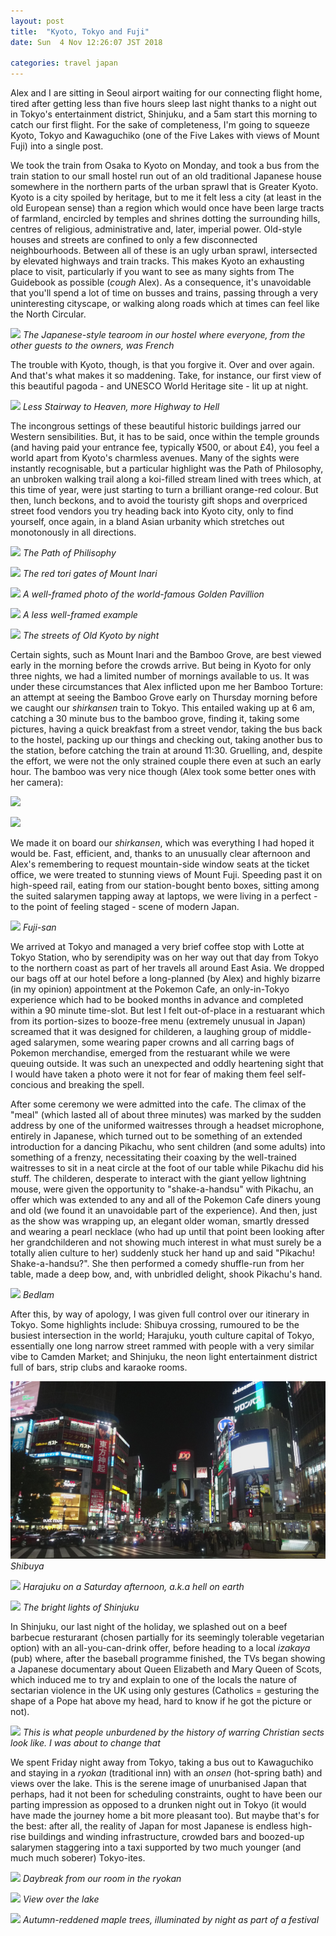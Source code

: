 ```yaml
---
layout: post
title:  "Kyoto, Tokyo and Fuji"
date: Sun  4 Nov 12:26:07 JST 2018

categories: travel japan
---
```


Alex and I are sitting in Seoul airport waiting for our connecting flight home, tired after getting less than five hours sleep last night thanks to a night out in Tokyo's entertainment district, Shinjuku, and a 5am start this morning to catch our first flight. For the sake of completeness, I'm going to squeeze Kyoto, Tokyo and Kawaguchiko (one of the Five Lakes with views of Mount Fuji) into a single post.

We took the train from Osaka to Kyoto on Monday, and took a bus from the train station to our small hostel run out of an old traditional Japanese house somewhere in the northern parts of the urban sprawl that is Greater Kyoto. Kyoto is a city spoiled by heritage, but to me it felt less a city (at least in the old European sense) than a region which would once have been large tracts of farmland, encircled by temples and shrines dotting the surrounding hills, centres of religious, administrative and, later, imperial power. Old-style houses and streets are confined to only a few disconnected neighbourhoods. Between all of these is an ugly urban sprawl, intersected by elevated highways and train tracks. This makes Kyoto an exhausting place to visit, particularly if you want to see as many sights from The Guidebook as possible (*cough* Alex). As a consequence, it's unavoidable that you'll spend a lot of time on busses and trains, passing through a very uninteresting cityscape, or walking along roads which at times can feel like the North Circular. 

![](/assets/DSC_2637.JPG)
*The Japanese-style tearoom in our hostel where everyone, from the other guests to the owners, was French*

The trouble with Kyoto, though, is that you forgive it. Over and over again. And that's what makes it so maddening. Take, for instance, our first view of this beautiful pagoda - and UNESCO World Heritage site - lit up at night.

![](/assets/DSC_2584.JPG)
*Less Stairway to Heaven, more Highway to Hell*

The incongrous settings of these beautiful historic buildings jarred our Western sensibilities. But, it has to be said, once within the temple grounds (and having paid your entrance fee, typically ¥500, or about £4), you feel a world apart from Kyoto's charmless avenues. Many of the sights were instantly recognisable, but a particular highlight was the Path of Philosophy, an unbroken walking trail along a koi-filled stream lined with trees which, at this time of year, were just starting to turn a brilliant orange-red colour. But then, lunch beckons, and to avoid the touristy gift shops and overpriced street food vendors you try heading back into Kyoto city, only to find yourself, once again, in a bland Asian urbanity which stretches out monotonously in all directions.

![](/assets/DSC_2537.JPG)
*The Path of Philisophy*

![](/assets/DSC_2342.JPG)
*The red tori gates of Mount Inari*

![](/assets/DSC_2451.JPG)
*A well-framed photo of the world-famous Golden Pavillion*

![](/assets/DSC_2455.JPG)
*A less well-framed example*

![](/assets/DSC_2438.JPG)
*The streets of Old Kyoto by night*

Certain sights, such as Mount Inari and the Bamboo Grove, are best viewed early in the morning before the crowds arrive. But being in Kyoto for only three nights, we had a limited number of mornings available to us. It was under these circumstances that Alex inflicted upon me her Bamboo Torture: an attempt at seeing the Bamboo Grove early on Thursday morning before we caught our *shirkansen* train to Tokyo. This entailed waking up at 6 am, catching a 30 minute bus to the bamboo grove, finding it, taking some pictures, having a quick breakfast from a street vendor, taking the bus back to the hostel, packing up our things and checking out, taking another bus to the station, before catching the train at around 11:30. Gruelling, and, despite the effort, we were not the only strained couple there even at such an early hour. The bamboo was very nice though (Alex took some better ones with her camera):

![](/assets/DSC_2623.JPG)

![](/assets/DSC_2618.JPG)

We made it on board our *shirkansen*, which was everything I had hoped it would be. Fast, efficient, and, thanks to an unusually clear afternoon and Alex's remembering to request mountain-side window seats at the ticket office, we were treated to stunning views of Mount Fuji. Speeding past it on high-speed rail, eating from our station-bought bento boxes, sitting among the suited salarymen tapping away at laptops, we were living in a perfect - to the point of feeling staged - scene of modern Japan.

![](/assets/DSC_2675.JPG)
*Fuji-san*

We arrived at Tokyo and managed a very brief coffee stop with Lotte at Tokyo Station, who by serendipity was on her way out that day from Tokyo to the northern coast as part of her travels all around East Asia. We dropped our bags off at our hotel before a long-planned (by Alex) and highly bizarre (in my opinion) appointment at the Pokemon Cafe, an only-in-Tokyo experience which had to be booked months in advance and completed within a 90 minute time-slot. But lest I felt out-of-place in a restuarant which from its portion-sizes to booze-free menu (extremely unusual in Japan) screamed that it was designed for childeren, a laughing group of middle-aged salarymen, some wearing paper crowns and all carring bags of Pokemon merchandise, emerged from the restuarant while we were queuing outside. It was such an unexpected and oddly heartening sight that I would have taken a photo were it not for fear of making them feel self-concious and breaking the spell.

After some ceremony we were admitted into the cafe. The climax of the "meal" (which lasted all of about three minutes) was marked by the sudden address by one of the uniformed waitresses through a headset microphone, entirely in Japanese, which turned out to be something of an extended introduction for a dancing Pikachu, who sent children (and some adults) into something of a frenzy, necessitating their coaxing by the well-trained waitresses to sit in a neat circle at the foot of our table while Pikachu did his stuff. The childeren, desperate to interact with the giant yellow lightning mouse, were given the opportunity to "shake-a-handsu" with Pikachu, an offer which was extended to any and all of the Pokemon Cafe diners young and old (we found it an unavoidable part of the experience). And then, just as the show was wrapping up, an elegant older woman, smartly dressed and wearing a pearl necklace (who had up until that point been looking after her grandchilderen and not showing much interest in what must surely be a totally alien culture to her) suddenly stuck her hand up and said "Pikachu! Shake-a-handsu?". She then performed a comedy shuffle-run from her table, made a deep bow, and, with unbridled delight, shook Pikachu's hand.

![](/assets/DSC_2697_crop.JPG)
*Bedlam*

After this, by way of apology, I was given full control over our itinerary in Tokyo. Some highlights include: Shibuya crossing, rumoured to be the busiest intersection in the world; Harajuku, youth culture capital of Tokyo, essentially one long narrow street rammed with people with a very similar vibe to Camden Market; and Shinjuku, the neon light entertainment district full of bars, strip clubs and karaoke rooms.

![](/assets/DSC_2717.JPG)
*Shibuya*

![](/assets/DSC_2895.JPG)
*Harajuku on a Saturday afternoon, a.k.a hell on earth*

![](/assets/DSC_2935.JPG)
*The bright lights of Shinjuku*

In Shinjuku, our last night of the holiday, we splashed out on a beef barbecue resturarant (chosen partially for its seemingly tolerable vegetarian option) with an all-you-can-drink offer, before heading to a local *izakaya* (pub) where, after the baseball programme finished, the TVs began showing a Japanese documentary about Queen Elizabeth and Mary Queen of Scots, which induced me to try and explain to one of the locals the nature of sectarian violence in the UK using only gestures (Catholics = gesturing the shape of a Pope hat above my head, hard to know if he got the picture or not).

![](/assets/DSC_2943.JPG)
*This is what people unburdened by the history of warring Christian sects look like. I was about to change that*

We spent Friday night away from Tokyo, taking a bus out to Kawaguchiko and staying in a *ryokan* (traditional inn) with an *onsen* (hot-spring bath) and views over the lake. This is the serene image of unurbanised Japan that perhaps, had it not been for scheduling constraints, ought to have been our parting impression as opposed to a drunken night out in Tokyo (it would have made the journey home a bit more pleasant too). But maybe that's for the best: after all, the reality of Japan for most Japanese is endless high-rise buildings and winding infrastructure, crowded bars and boozed-up salarymen staggering into a taxi supported by two much younger (and much much soberer) Tokyo-ites.

![](/assets/DSC_2812.JPG)
*Daybreak from our room in the ryokan*

![](/assets/DSC_2827.JPG)
*View over the lake*

![](/assets/DSC_2785.JPG)
*Autumn-reddened maple trees, illuminated by night as part of a festival*